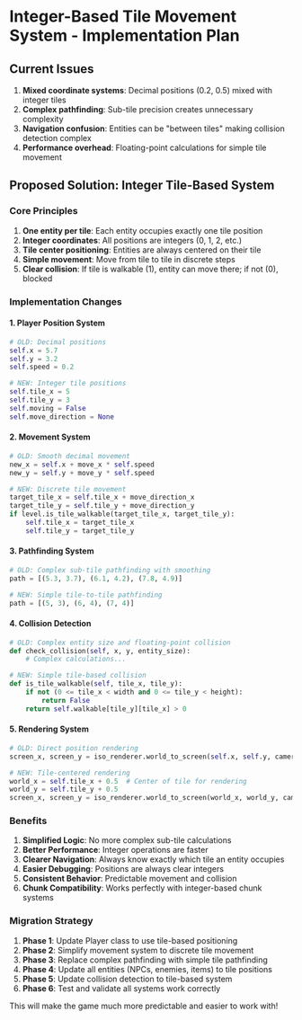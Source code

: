 # Integer-Based Tile Movement System - Implementation Plan

## Current Issues
1. **Mixed coordinate systems**: Decimal positions (0.2, 0.5) mixed with integer tiles
2. **Complex pathfinding**: Sub-tile precision creates unnecessary complexity
3. **Navigation confusion**: Entities can be "between tiles" making collision detection complex
4. **Performance overhead**: Floating-point calculations for simple tile movement

## Proposed Solution: Integer Tile-Based System

### Core Principles
1. **One entity per tile**: Each entity occupies exactly one tile position
2. **Integer coordinates**: All positions are integers (0, 1, 2, etc.)
3. **Tile center positioning**: Entities are always centered on their tile
4. **Simple movement**: Move from tile to tile in discrete steps
5. **Clear collision**: If tile is walkable (1), entity can move there; if not (0), blocked

### Implementation Changes

#### 1. Player Position System
```python
# OLD: Decimal positions
self.x = 5.7
self.y = 3.2
self.speed = 0.2

# NEW: Integer tile positions
self.tile_x = 5
self.tile_y = 3
self.moving = False
self.move_direction = None
```

#### 2. Movement System
```python
# OLD: Smooth decimal movement
new_x = self.x + move_x * self.speed
new_y = self.y + move_y * self.speed

# NEW: Discrete tile movement
target_tile_x = self.tile_x + move_direction_x
target_tile_y = self.tile_y + move_direction_y
if level.is_tile_walkable(target_tile_x, target_tile_y):
    self.tile_x = target_tile_x
    self.tile_y = target_tile_y
```

#### 3. Pathfinding System
```python
# OLD: Complex sub-tile pathfinding with smoothing
path = [(5.3, 3.7), (6.1, 4.2), (7.8, 4.9)]

# NEW: Simple tile-to-tile pathfinding
path = [(5, 3), (6, 4), (7, 4)]
```

#### 4. Collision Detection
```python
# OLD: Complex entity size and floating-point collision
def check_collision(self, x, y, entity_size):
    # Complex calculations...

# NEW: Simple tile-based collision
def is_tile_walkable(self, tile_x, tile_y):
    if not (0 <= tile_x < width and 0 <= tile_y < height):
        return False
    return self.walkable[tile_y][tile_x] > 0
```

#### 5. Rendering System
```python
# OLD: Direct position rendering
screen_x, screen_y = iso_renderer.world_to_screen(self.x, self.y, camera_x, camera_y)

# NEW: Tile-centered rendering
world_x = self.tile_x + 0.5  # Center of tile for rendering
world_y = self.tile_y + 0.5
screen_x, screen_y = iso_renderer.world_to_screen(world_x, world_y, camera_x, camera_y)
```

### Benefits
1. **Simplified Logic**: No more complex sub-tile calculations
2. **Better Performance**: Integer operations are faster
3. **Clearer Navigation**: Always know exactly which tile an entity occupies
4. **Easier Debugging**: Positions are always clear integers
5. **Consistent Behavior**: Predictable movement and collision
6. **Chunk Compatibility**: Works perfectly with integer-based chunk systems

### Migration Strategy
1. **Phase 1**: Update Player class to use tile-based positioning
2. **Phase 2**: Simplify movement system to discrete tile movement
3. **Phase 3**: Replace complex pathfinding with simple tile pathfinding
4. **Phase 4**: Update all entities (NPCs, enemies, items) to tile positions
5. **Phase 5**: Update collision detection to tile-based system
6. **Phase 6**: Test and validate all systems work correctly

This will make the game much more predictable and easier to work with!